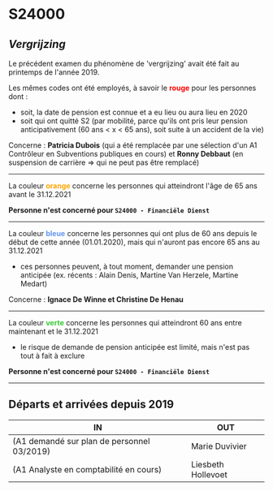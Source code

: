 <link rel="stylesheet" href="S2.css">

# S24000

## *Vergrijzing*

Le précédent examen du phénomène de 'vergrijzing' avait été fait au printemps de l'année 2019.

Les mêmes codes ont été employés, à savoir le <font color="red"><b>rouge</b></font> pour les personnes dont : 
* soit, la date de pension est connue et a eu lieu ou aura lieu en 2020
* soit qui ont quitté S2 (par mobilité, parce qu'ils ont pris leur pension anticipativement (60 ans &lt; x &lt; 65 ans), soit suite à un accident de la vie)

Concerne : <b>Patricia Dubois</b> (qui a été remplacée par une sélection d'un A1 Contrôleur en Subventions publiques en cours) et <b>Ronny Debbaut</b> (en suspension de carrière => qui ne peut pas être remplacé)

---

La couleur <font color="orange"><b>orange</b></font> concerne les personnes qui atteindront  l'âge de 65 ans avant le 31.12.2021

<b>Personne n'est concerné pour `S24000 - Financiële Dienst`</b>

---

La couleur <font color="#6495ed"><b>bleue</b></font> concerne les personnes qui ont plus de 60 ans depuis le début de cette année (01.01.2020), mais qui n'auront pas encore 65 ans au 31.12.2021
* ces personnes peuvent, à tout moment, demander une pension anticipée (ex. récents : Alain Denis, Martine Van Herzele, Martine Medart)

Concerne : <b>Ignace De Winne et Christine De Henau</b>

---

La couleur <font color="limegreen"><b>verte</b></font> concerne les personnes qui atteindront 60 ans entre maintenant et le 31.12.2021
* le risque de demande de pension anticipée est limité, mais n'est pas tout à fait à exclure

<b>Personne n'est concerné pour `S24000 - Financiële Dienst`</b>

---

## Départs et arrivées depuis 2019

| IN | OUT |
| --- | --- |
| (A1 demandé sur plan de personnel 03/2019) | Marie Duvivier |
| (A1 Analyste en comptabilité en cours) | Liesbeth Hollevoet |